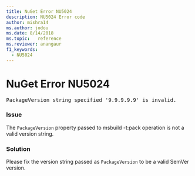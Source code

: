 ```yaml
---
title: NuGet Error NU5024
description: NU5024 Error code
author: mishra14
ms.author: jodou
ms.date: 8/14/2018
ms.topic:   reference
ms.reviewer: anangaur
f1_keywords: 
  - NU5024
---
```


# NuGet Error NU5024
<pre>PackageVersion string specified '9.9.9.9.9' is invalid.</pre>

### Issue

The `PackageVersion` property passed to msbuild -t:pack operation is not a valid version string.


### Solution

Please fix the version string passed as `PackageVersion` to be a valid SemVer version.

